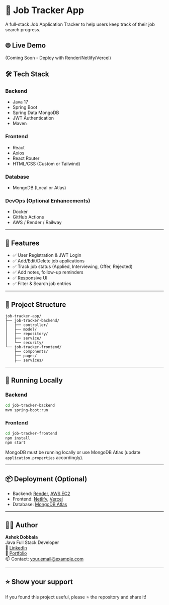 # 🧾 Job Tracker App

A full-stack Job Application Tracker to help users keep track of their job search progress.

## 🌐 Live Demo
(Coming Soon - Deploy with Render/Netlify/Vercel)

## 🛠 Tech Stack

### Backend
- Java 17
- Spring Boot
- Spring Data MongoDB
- JWT Authentication
- Maven

### Frontend
- React
- Axios
- React Router
- HTML/CSS (Custom or Tailwind)

### Database
- MongoDB (Local or Atlas)

### DevOps (Optional Enhancements)
- Docker
- GitHub Actions
- AWS / Render / Railway

---

## 🚀 Features

- ✅ User Registration & JWT Login
- ✅ Add/Edit/Delete job applications
- ✅ Track job status (Applied, Interviewing, Offer, Rejected)
- ✅ Add notes, follow-up reminders
- ✅ Responsive UI
- ✅ Filter & Search job entries

---

## 📁 Project Structure

```
job-tracker-app/
├── job-tracker-backend/
│   ├── controller/
│   ├── model/
│   ├── repository/
│   ├── service/
│   └── security/
└── job-tracker-frontend/
    ├── components/
    ├── pages/
    ├── services/
```

---

## 🧪 Running Locally

### Backend
```bash
cd job-tracker-backend
mvn spring-boot:run
```

### Frontend
```bash
cd job-tracker-frontend
npm install
npm start
```

MongoDB must be running locally or use MongoDB Atlas (update `application.properties` accordingly).

---

## 📦 Deployment (Optional)

- Backend: [Render](https://render.com/), [AWS EC2](https://aws.amazon.com/ec2/)
- Frontend: [Netlify](https://netlify.com/), [Vercel](https://vercel.com/)
- Database: [MongoDB Atlas](https://www.mongodb.com/cloud/atlas)

---

## 👨‍💻 Author

**Ashok Dobbala**  
Java Full Stack Developer  
🔗 [LinkedIn](https://www.linkedin.com/in/your-profile)  
📁 [Portfolio](https://your-portfolio.com)  
📫 Contact: your.email@example.com

---

## ⭐️ Show your support

If you found this project useful, please ⭐️ the repository and share it!

